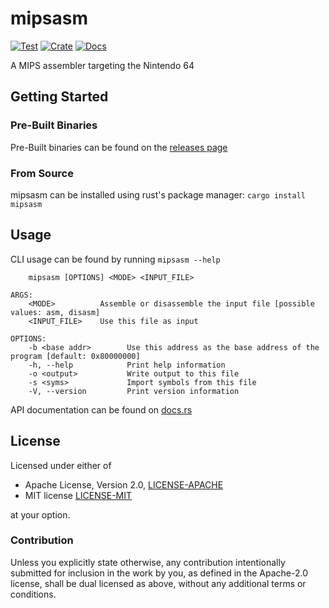 # mipsasm

[![Test](https://github.com/imaandrew/mipsasm/workflows/Tests/badge.svg?event=push)](https://github.com/imaandrew/mipsasm/actions)
[![Crate](https://img.shields.io/crates/v/mipsasm)](https://crates.io/crates/mipsasm)
[![Docs](https://img.shields.io/docsrs/mipsasm)](https://docs.rs/mipsasm)

A MIPS assembler targeting the Nintendo 64

## Getting Started
### Pre-Built Binaries
Pre-Built binaries can be found on the [releases page](https://github.com/imaandrew/mipsasm/releases)

### From Source
mipsasm can be installed using rust's package manager:
```cargo install mipsasm```

## Usage
CLI usage can be found by running `mipsasm --help`
```
    mipsasm [OPTIONS] <MODE> <INPUT_FILE>

ARGS:
    <MODE>          Assemble or disassemble the input file [possible values: asm, disasm]
    <INPUT_FILE>    Use this file as input

OPTIONS:
    -b <base addr>        Use this address as the base address of the program [default: 0x80000000]
    -h, --help            Print help information
    -o <output>           Write output to this file
    -s <syms>             Import symbols from this file
    -V, --version         Print version information
```

API documentation can be found on [docs.rs](https://docs.rs/mipsasm)

## License

Licensed under either of

 * Apache License, Version 2.0, [LICENSE-APACHE](LICENSE-APACHE)
 * MIT license [LICENSE-MIT](LICENSE-MIT)

at your option.

### Contribution

Unless you explicitly state otherwise, any contribution intentionally submitted
for inclusion in the work by you, as defined in the Apache-2.0 license, shall be dual licensed as above, without any
additional terms or conditions.
